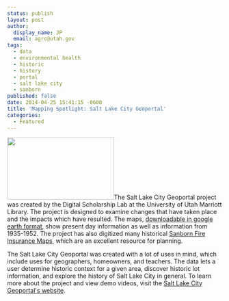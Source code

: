 ```yaml
---
status: publish
layout: post
author:
  display_name: JP
  email: agrc@utah.gov
tags:
  - data
  - environmental health
  - historic
  - history
  - portal
  - salt lake city
  - sanborn
published: false
date: 2014-04-25 15:41:15 -0600
title: 'Mapping Spotlight: Salt Lake City Geoportal'
categories:
  - Featured
---
```

<p><a href="https://sites.google.com/site/saltlakecitygeoportal/home"><img alt="" src="https://sites.google.com/site/saltlakecitygeoportal/_/rsrc/1392053707511/creative-staffing-models/Screen%20Shot%202014-02-10%20at%2010.33.12%20AM.png?height=245&width=400" class="inline-text-left" width="250" height="145" /></a>The Salt Lake City Geoportal project was created by the Digital Scholarship Lab at the University of Utah Marriott Library. The project is designed to examine changes that have taken place and the impacts which have resulted. The maps, <a href="https://drive.google.com/file/d/0B9U0T4P-Rpilb3ZQWTFIZkVZMkU/edit?usp=sharing">downloadable in google earth format</a>, show present day information as well as information from 1935-1952. The project has also digitized many historical <a href="http://campusguides.lib.utah.edu/utahsanbornfireinsurancemaps">Sanborn Fire Insurance Maps</a>, which are an excellent resource for planning. </p>
<p>The Salt Lake City Geoportal was created with a lot of uses in mind, which include uses for geographers, homeowners, and teachers. The data lets a user determine historic context for a given area, discover historic lot information, and explore the history of Salt Lake City in general. To learn more about the project and view demo videos, visit the <a href="https://sites.google.com/site/saltlakecitygeoportal/creative-staffing-models">Salt Lake City Geoportal's website</a>.     </p>
